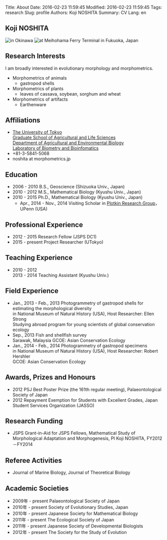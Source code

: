 Title: About
Date: 2016-02-23 11:59:45
Modified: 2016-02-23 11:59:45
Tags: research
Slug: profile
Authors: Koji NOSHITA
Summary: CV
Lang: en

## Koji NOSHITA

![in Okinawa]({filename}/images/portrait_01.png)
![at Meihohama Ferry Terminal in Fukuoka, Japan]({filename}/images/portrait_02.png)

## Research Interests
I am broadly interested in evolutionary morphology and morphometrics.

* Morphometrics of animals
	* gastropod shells
* Morphometrics of plants
	* leaves of cassava, soybean, sorghum and wheat
* Morphometrics of artifacts
	* Earthenware


## Affiliations
* [The University of Tokyo](http://www.u-tokyo.ac.jp/en/index.html)  
  [Graduate School of Agricultural and Life Sciences](http://www.a.u-tokyo.ac.jp/english/index.html)  
  [Department of Agricultural and Environmental Biology](http://www.ab.a.u-tokyo.ac.jp/aeb/index-e.html)  
  [Laboratory of Biometry and Bioinfomatics](https://sites.google.com/a/ut-biomet.org/lbm/home)
* <i class="fa fa-phone"></i> +81-3-5841-5068  
* <i class="fa fa-envelope"></i> noshita at morphometrics.jp  

## Education
* 2006 - 2010		B.S., Geoscience (Shizuoka Univ., Japan)  
* 2010 - 2012		M.S., Mathematical Biology (Kyushu Univ., Japan)   
* 2010 - 2015		Ph.D., Mathematical Biology (Kyushu Univ., Japan)   
	* Apr., 2014 - Nov., 2014	Visiting Scholar in [Plotkin Research Group](http://mathbio.sas.upenn.edu/)，UPenn (USA)

## Professional Experience
* 2012 - 2015		Research Fellow (JSPS DC1)  
* 2015 - present		Project Researcher (UTokyo)

## Teaching Experience
* 2010 - 2012  
  2013 - 2014		Teaching Assistant (Kyushu Univ.)    

## Field Experience
* Jan., 2013 - Feb., 2013	Photogrammetry of gastropod shells for estimating the morphological diversity  
  in National Museum of Natural History (USA), Host Researcher: Ellen Strong  
  Studying abroad program for young scientists of global conservation ecology
* Sep., 2013	Fish and shellfish survey  
  Sarawak, Malaysia
  GCOE: Asian Conservation Ecology   
* Jan., 2014 - Feb., 2014	Photogrammetry of gastropod specimens   
  in National Museum of Natural History (USA), Host Researcher: Robert Hershler  
  GCOE: Asian Conservation Ecology  


## Awards, Prizes and Honours
* 2012		PSJ Best Poster Prize (the 161th regular meeting), Palaeontological Society of Japan  
* 2012		Repayment Exemption for Students with Excellent Grades, Japan Student Services Organization (JASSO)  

## Research Funding 

* JSPS Grant-in-Aid for JSPS Fellows, Mathematical Study of Morphological Adaptation and Morphogenesis, PI Koji NOSHITA, FY2012－FY2014

## Referee Activities

* Journal of Marine Biology, Journal of Theoretical Biology

## Academic Societies

* 2009年 - present		Palaeontological Society of Japan  
* 2010年 - present		Society of Evolutionary Studies, Japan  
* 2010年 - present		Japanese Society for Mathematical Biology  
* 2011年 - present		The Ecological Society of Japan  
* 2011年 - present		Japanese Society of Developmental Biologists  
* 2012年 - present		The Society for the Study of Evolution